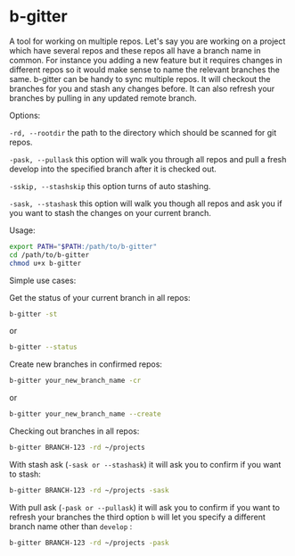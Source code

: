 # b-gitter
A tool for working on multiple repos. Let's say you are working on a project which have several repos and these repos all have a branch name in common. For instance you adding a new feature but it requires changes in different repos so it would make sense to name the relevant branches the same. b-gitter can be handy to sync multiple repos. It will checkout the branches for you and stash any changes before. It can also refresh your branches by pulling in any updated remote branch.

Options:

```-rd, --rootdir``` the path to the directory which should be scanned for git repos.

```-pask, --pullask``` this option will walk you through all repos and pull a fresh develop into the specified branch after it is checked out.

```-sskip, --stashskip``` this option turns of auto stashing.

```-sask, --stashask``` this option will walk you though all repos and ask you if you want to stash the changes on your current branch.

Usage:
  ```bash
  export PATH="$PATH:/path/to/b-gitter"
  cd /path/to/b-gitter
  chmod u+x b-gitter
  ```

  Simple use cases:

  Get the status of your current branch in all repos:
  ```bash
  b-gitter -st
  ```
  or
  ```bash
  b-gitter --status
  ```

  Create new branches in confirmed repos:
  ```bash
  b-gitter your_new_branch_name -cr
  ```
  or
  ```bash
  b-gitter your_new_branch_name --create
  ```

  Checking out branches in all repos:
  ```bash
  b-gitter BRANCH-123 -rd ~/projects
  ```

  With stash ask (```-sask or --stashask```) it will ask you to confirm if you want to stash:

  ```bash
  b-gitter BRANCH-123 -rd ~/projects -sask
  ```

  With pull ask (```-pask or --pullask```) it will ask you to confirm if you want to refresh your branches the third option ```b``` will let you specify a different branch name other than ```develop``` :

  ```bash
  b-gitter BRANCH-123 -rd ~/projects -pask
  ```
